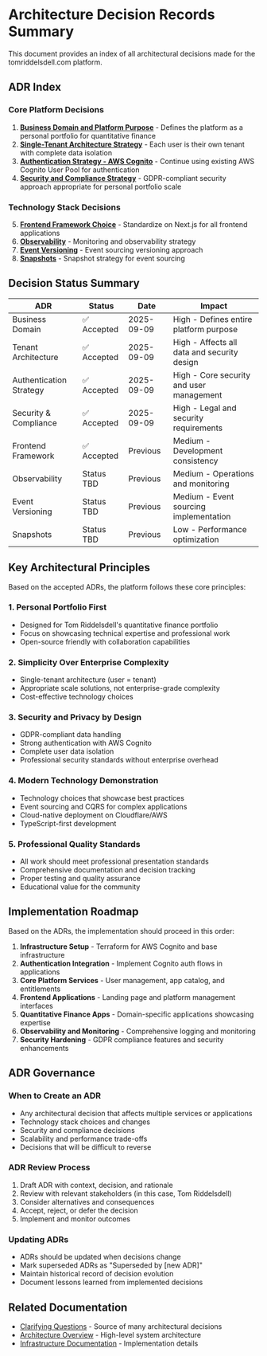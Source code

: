 # Architecture Decision Records Summary

This document provides an index of all architectural decisions made for the tomriddelsdell.com platform.

## ADR Index

### Core Platform Decisions
1. **[Business Domain and Platform Purpose](./adr-business-domain.md)** - Defines the platform as a personal portfolio for quantitative finance
2. **[Single-Tenant Architecture Strategy](./adr-tenant-architecture.md)** - Each user is their own tenant with complete data isolation
3. **[Authentication Strategy - AWS Cognito](./adr-authentication-strategy.md)** - Continue using existing AWS Cognito User Pool for authentication
4. **[Security and Compliance Strategy](./adr-security-compliance.md)** - GDPR-compliant security approach appropriate for personal portfolio scale

### Technology Stack Decisions
5. **[Frontend Framework Choice](./adr-frontend-framework.md)** - Standardize on Next.js for all frontend applications
6. **[Observability](./adr-observability.md)** - Monitoring and observability strategy
7. **[Event Versioning](./adr-event-versioning.md)** - Event sourcing versioning approach
8. **[Snapshots](./adr-snapshots.md)** - Snapshot strategy for event sourcing

## Decision Status Summary

| ADR | Status | Date | Impact |
|-----|--------|------|--------|
| Business Domain | ✅ Accepted | 2025-09-09 | High - Defines entire platform purpose |
| Tenant Architecture | ✅ Accepted | 2025-09-09 | High - Affects all data and security design |
| Authentication Strategy | ✅ Accepted | 2025-09-09 | High - Core security and user management |
| Security & Compliance | ✅ Accepted | 2025-09-09 | High - Legal and security requirements |
| Frontend Framework | ✅ Accepted | Previous | Medium - Development consistency |
| Observability | Status TBD | Previous | Medium - Operations and monitoring |
| Event Versioning | Status TBD | Previous | Medium - Event sourcing implementation |
| Snapshots | Status TBD | Previous | Low - Performance optimization |

## Key Architectural Principles

Based on the accepted ADRs, the platform follows these core principles:

### 1. **Personal Portfolio First**
- Designed for Tom Riddelsdell's quantitative finance portfolio
- Focus on showcasing technical expertise and professional work
- Open-source friendly with collaboration capabilities

### 2. **Simplicity Over Enterprise Complexity**
- Single-tenant architecture (user = tenant)
- Appropriate scale solutions, not enterprise-grade complexity
- Cost-effective technology choices

### 3. **Security and Privacy by Design**
- GDPR-compliant data handling
- Strong authentication with AWS Cognito
- Complete user data isolation
- Professional security standards without enterprise overhead

### 4. **Modern Technology Demonstration**
- Technology choices that showcase best practices
- Event sourcing and CQRS for complex applications
- Cloud-native deployment on Cloudflare/AWS
- TypeScript-first development

### 5. **Professional Quality Standards**
- All work should meet professional presentation standards
- Comprehensive documentation and decision tracking
- Proper testing and quality assurance
- Educational value for the community

## Implementation Roadmap

Based on the ADRs, the implementation should proceed in this order:

1. **Infrastructure Setup** - Terraform for AWS Cognito and base infrastructure
2. **Authentication Integration** - Implement Cognito auth flows in applications
3. **Core Platform Services** - User management, app catalog, and entitlements
4. **Frontend Applications** - Landing page and platform management interfaces
5. **Quantitative Finance Apps** - Domain-specific applications showcasing expertise
6. **Observability and Monitoring** - Comprehensive logging and monitoring
7. **Security Hardening** - GDPR compliance features and security enhancements

## ADR Governance

### When to Create an ADR
- Any architectural decision that affects multiple services or applications
- Technology stack choices and changes
- Security and compliance decisions
- Scalability and performance trade-offs
- Decisions that will be difficult to reverse

### ADR Review Process
1. Draft ADR with context, decision, and rationale
2. Review with relevant stakeholders (in this case, Tom Riddelsdell)
3. Consider alternatives and consequences
4. Accept, reject, or defer the decision
5. Implement and monitor outcomes

### Updating ADRs
- ADRs should be updated when decisions change
- Mark superseded ADRs as "Superseded by [new ADR]"
- Maintain historical record of decision evolution
- Document lessons learned from implemented decisions

## Related Documentation
- [Clarifying Questions](../clarifying-questions.md) - Source of many architectural decisions
- [Architecture Overview](../architecture.md) - High-level system architecture
- [Infrastructure Documentation](../../infra/README.md) - Implementation details
